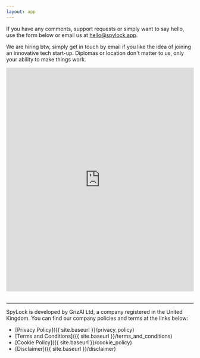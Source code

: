 ```yaml
---
layout: app
---
```


If you have any comments, support requests or simply want to say hello, use the form below or email us at <a href="mailto:hello@spylock.app">hello@spylock.app</a>. 

We are hiring btw, simply get in touch by email if you like the idea of joining an innovative tech start-up. Diplomas or location don't matter to us, only your ability to make things work.

<div align="center">
<iframe src="https://docs.google.com/forms/d/e/1FAIpQLScliHAnO-Ykt5SqPJ7z99tOo6A8OV5uIlR6wl5cR1_ADVxaUg/viewform?embedded=true" id="iFrameForm" width="100%" height="600" frameborder="0" marginheight="0" marginwidth="0">Loading…</iframe>
</div>

<br>
<hr>

SpyLock is developed by GrizAI Ltd, a company registered in the United Kingdom. You can find our company policies and terms at the links below:

- [Privacy Policy]({{ site.baseurl }}/privacy_policy)
- [Terms and Conditions]({{ site.baseurl }}/terms_and_conditions)
- [Cookie Policy]({{ site.baseurl }}/cookie_policy)
- [Disclaimer]({{ site.baseurl }}/disclaimer)
